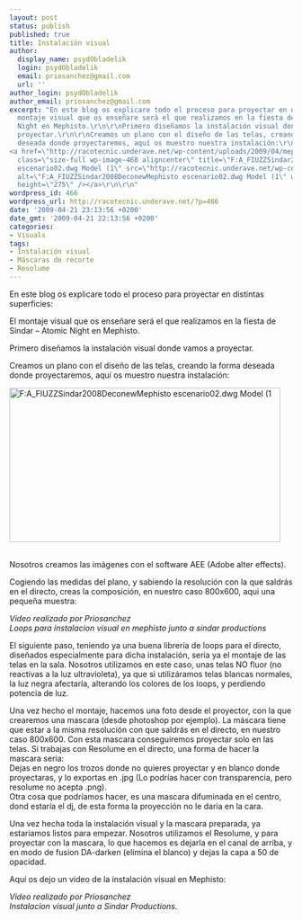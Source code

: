 ```yaml
---
layout: post
status: publish
published: true
title: Instalación visual
author:
  display_name: psydObladelik
  login: psydObladelik
  email: priosanchez@gmail.com
  url: ''
author_login: psydObladelik
author_email: priosanchez@gmail.com
excerpt: "En este blog os explicare todo el proceso para proyectar en distintas superficies:\r\n\r\nEl
  montaje visual que os enseñare será el que realizamos en la fiesta de Sindar – Atomic
  Night en Mephisto.\r\n\r\nPrimero diseñamos la instalación visual donde vamos a
  proyectar.\r\n\r\nCreamos un plano con el diseño de las telas, creando la forma
  deseada donde proyectaremos, aquí os muestro nuestra instalación:\r\n
<a href=\"http://racotecnic.underave.net/wp-content/uploads/2009/04/mephisto-escenario1.jpg\"><img
  class=\"size-full wp-image-468 aligncenter\" title=\"F:A_FIUZZSindar2008DeconewMephisto
  escenario02.dwg Model (1\" src=\"http://racotecnic.underave.net/wp-content/uploads/2009/04/mephisto-escenario1.jpg\"
  alt=\"F:A_FIUZZSindar2008DeconewMephisto escenario02.dwg Model (1\" width=\"482\"
  height=\"275\" /></a>\r\n\r\n"
wordpress_id: 466
wordpress_url: http://racotecnic.underave.net/?p=466
date: '2009-04-21 23:13:56 +0200'
date_gmt: '2009-04-21 22:13:56 +0200'
categories:
- Visuals
tags:
- Instalación visual
- Máscaras de recorte
- Resolume
---
```


En este blog os explicare todo el proceso para proyectar en distintas superficies:

El montaje visual que os enseñare será el que realizamos en la fiesta de Sindar – Atomic Night en Mephisto.

Primero diseñamos la instalación visual donde vamos a proyectar.

Creamos un plano con el diseño de las telas, creando la forma deseada donde proyectaremos, aquí os muestro nuestra instalación:

<a href="http://racotecnic.underave.net/wp-content/uploads/2009/04/mephisto-escenario1.jpg"><img class="size-full wp-image-468 aligncenter" title="F:A_FIUZZSindar2008DeconewMephisto escenario02.dwg Model (1" src="http://racotecnic.underave.net/wp-content/uploads/2009/04/mephisto-escenario1.jpg" alt="F:A_FIUZZSindar2008DeconewMephisto escenario02.dwg Model (1" width="482" height="275" /></a>

<a id="more"></a><a id="more-466"></a><br />
Nosotros creamos las imágenes con el software AEE (Adobe alter effects).

Cogiendo las medidas del plano, y sabiendo la resolución con la que saldrás en el directo, creas la composición, en nuestro caso 800x600, aqui una pequeña muestra:

<object width="600" height="450" data="http://vimeo.com/moogaloop.swf?clip_id=4262346&amp;server=vimeo.com&amp;show_title=1&amp;show_byline=1&amp;show_portrait=0&amp;color=ff0179&amp;fullscreen=1" type="application/x-shockwave-flash">


</object>

<em>Video realizado por Priosanchez<br />
Loops para instalacion visual en mephisto junto a sindar productions</em>

El siguiente paso, teniendo ya una buena librería de loops para el directo, diseñados especialmente para dicha instalación, seria ya el montaje de las telas en la sala. Nosotros utilizamos en este caso, unas telas NO fluor (no reactivas a la luz ultravioleta), ya que si utilizáramos telas blancas normales, la luz negra afectaría, alterando los colores de los loops, y perdiendo potencia de luz.

Una vez hecho el montaje, hacemos una foto desde el proyector, con la que crearemos una mascara (desde photoshop por ejemplo). La máscara tiene que estar a la misma resolución con que saldrás en el directo, en nuestro caso 800x600. Con esta mascara conseguiremos proyectar solo en las telas. Si trabajas con Resolume en el directo, una forma de hacer la mascara seria:<br />
Dejas en negro los trozos donde no quieres proyectar y en blanco donde proyectaras, y lo exportas en .jpg (Lo podrías hacer con transparencia, pero resolume no acepta .png).<br />
Otra cosa que podríamos hacer, es una mascara difuminada en el centro, dond estaría el dj, de esta forma la proyección no le daría en la cara.

Una vez hecha toda la instalación visual y la mascara preparada, ya estariamos listos para empezar. Nosotros utilizamos el Resolume, y para proyectar con la mascara, lo que hacemos es dejarla en el canal de arriba, y en modo de fusion DA-darken (elimina el blanco) y dejas la capa a 50 de opacidad.

Aquí os dejo un video de la instalación visual en Mephisto:

<object width="600" height="338" data="http://vimeo.com/moogaloop.swf?clip_id=4261287&amp;server=vimeo.com&amp;show_title=1&amp;show_byline=1&amp;show_portrait=0&amp;color=ff0179&amp;fullscreen=1" type="application/x-shockwave-flash">


</object>

<em>Video realizado por Priosanchez<br />
Instalacion visual junto a Sindar Productions.</em>
